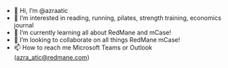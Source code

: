 - 👋 Hi, I’m @azraatic
- 👀 I’m interested in reading, running, pilates, strength training, economics journal
- 🌱 I’m currently learning all about RedMane and mCase!
- 💞️ I’m looking to collaborate on all things RedMane mCase!
- 📫 How to reach me Microsoft Teams or Outlook (azra_atic@redmane.com)

<!---
azraatic/azraatic is a ✨ special ✨ repository because its `README.md` (this file) appears on your GitHub profile.
You can click the Preview link to take a look at your changes.
--->

